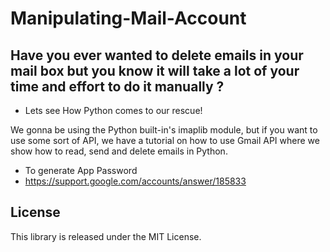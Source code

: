# Manipulating-Mail-Account

## Have you ever wanted to delete emails in your mail box but you know it will take a lot of your time and effort to do it manually ?

- Lets see How Python comes to our rescue!

We gonna be using the Python built-in's imaplib module, but if you want to use some sort of API, we have a tutorial on how to use Gmail API where we show how to read, send and delete emails in Python. 

- To generate App Password
- https://support.google.com/accounts/answer/185833

## License
This library is released under the MIT License.
